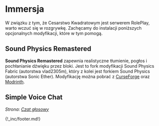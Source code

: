 # Immersja

W związku z tym, że Cesarstwo Kwadratowym jest serwerem RolePlay, warto wczuć się w rozgrywkę. Zachęcamy do instalacji poniższych opcjonalnych modyfikacji, które w tym pomogą.

## Sound Physics Remastered

**Sound Physics Remastered** zapewnia realistyczne tłumienie, pogłos i pochłanianie dźwięku przez bloki. Jest to fork modyfikacji Sound Physics Fabric (autorstwa vlad2305m), który z kolei jest forkiem Sound Physics (autorstwa Sonic Ether). Modyfikację można pobrać z [CurseForge](https://www.curseforge.com/minecraft/mc-mods/sound-physics-remastered) oraz [Modrinth](https://modrinth.com/mod/sound-physics-remastered).

## Simple Voice Chat

*Strona: [Czat głosowy](/rozgrywka/czat-glosowy.md#modyfikacja-simple-voice-chat-zalecane)*


{!_inc/footer.md!}
